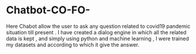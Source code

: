 # Chatbot-CO-FO-
Here Chabot allow the user to ask any question related to covid19 pandemic situation till present .  I have created a dialog engine in which all the related data is kept , and simply using python and machine learning , I were trained my datasets and according to which it give the answer.
